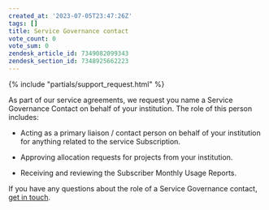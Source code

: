 ```yaml
---
created_at: '2023-07-05T23:47:26Z'
tags: []
title: Service Governance contact
vote_count: 0
vote_sum: 0
zendesk_article_id: 7349082099343
zendesk_section_id: 7348925662223
---
```


{% include "partials/support_request.html" %}

As part of our service agreements, we request you name a Service
Governance Contact on behalf of your institution. The role of this
person includes:

- Acting as a primary liaison / contact person on behalf of your
    institution for anything related to the service Subscription.

- Approving allocation requests for projects from your institution.

- Receiving and reviewing the Subscriber Monthly Usage Reports.

If you have any questions about the role of a Service Governance
contact, [get in touch](mailto:info@nesi.org.nz).

